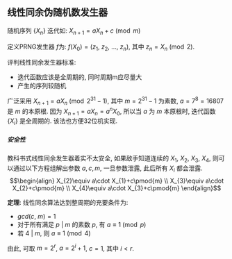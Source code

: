 ## 线性同余伪随机数发生器

随机序列 $\{X_{n}\}$ 迭代如: $X_{n+1}=aX_{n}+c\pmod m$

定义PRNG发生器 $f$为: $f(X_{0})=(z_{1},\ z_{2},\ \dots,\ z_{n})$, 其中 $z_{n}=X_{n}\pmod 2$.

评判线性同余发生器标准:
- 迭代函数应该是全周期的, 同时周期m应尽量大
- 产生的序列较随机

广泛采用 $X_{n+1}=aX_{n}\pmod{2^{31}-1}$, 其中 $m=2^{31}-1$ 为素数, $a=7^{8}=16807$ 是 $m$ 的本原根. 因为 $X_{n+1}=aX_{n}=a^{n}X_{0}$, 所以当 $a$ 为 $m$ 本原根时, 迭代函数 $\{X_{i}\}$ 是全周期的. 该法也方便32位机实现.

##### 安全性

教科书式线性同余发生器着实不太安全, 如果敌手知道连续的 $X_{1},\ X_{2},\ X_{3},\ X_{4}$, 则可以通过以下方程组解出参数 $a,c,m$, 一旦参数泄露, 此后所有 $X_{i}$ 都会泄露.
$$\begin{align}
X_{2}\equiv a\cdot X_{1}+c\pmod{m} \\
X_{3}\equiv a\cdot X_{2}+c\pmod{m} \\
X_{4}\equiv a\cdot X_{3}+c\pmod{m}
\end{align}$$

**定理**: 线性同余算法达到整周期的充要条件为:
- $gcd(c,\ m)=1$
- 对于所有满足 $p\ \vert\ m$ 的素数 $p$, 有 $a\equiv 1\pmod{p}$
- 若 $4\ \vert\ m$, 则 $a\equiv 1\pmod{4}$

由此, 可取 $m=2^{r}$, $a=2^{i}+1$, $c=1$, 其中 $i<r$.
